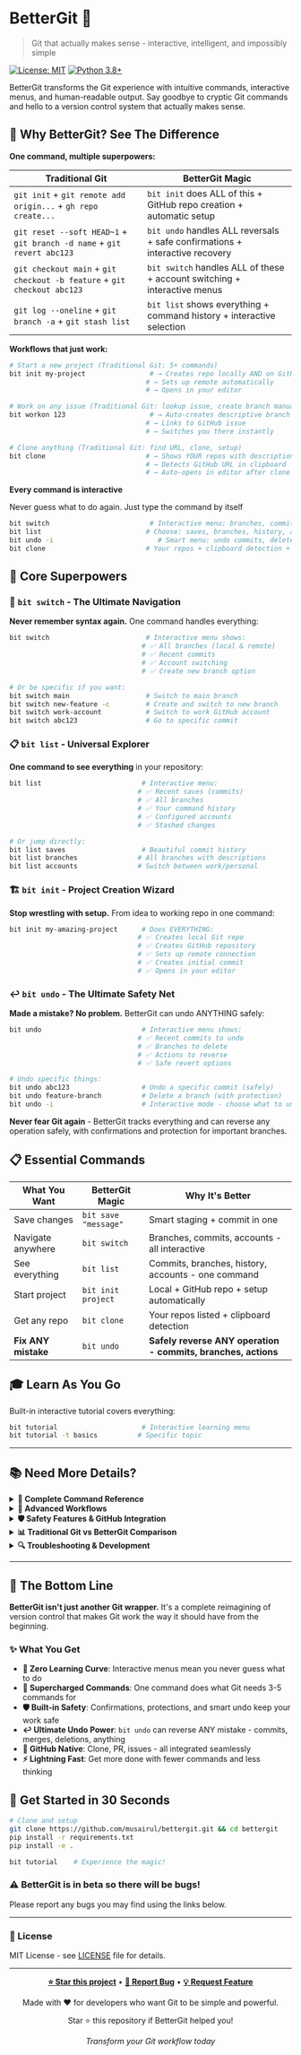 # BetterGit 🚀

> Git that actually makes sense - interactive, intelligent, and impossibly simple

[![License: MIT](https://img.shields.io/badge/License-MIT-yellow.svg)](https://opensource.org/licenses/MIT)
[![Python 3.8+](https://img.shields.io/badge/python-3.8+-blue.svg)](https://www.python.org/downloads/)


BetterGit transforms the Git experience with intuitive commands, interactive menus, and human-readable output. Say goodbye to cryptic Git commands and hello to a version control system that actually makes sense.




## 🎯 Why BetterGit? See The Difference

**One command, multiple superpowers:**

| Traditional Git | BetterGit Magic |
|----------------|-----------------|
| `git init` + `git remote add origin...` + `gh repo create...` | `bit init` does ALL of this + GitHub repo creation + automatic setup |
| `git reset --soft HEAD~1` + `git branch -d name` + `git revert abc123` | `bit undo` handles ALL reversals + safe confirmations + interactive recovery |
| `git checkout main` + `git checkout -b feature` + `git checkout abc123` | `bit switch` handles ALL of these + account switching + interactive menus |
| `git log --oneline` + `git branch -a` + `git stash list` | `bit list` shows everything + command history + interactive selection |

**Workflows that just work:**

```bash
# Start a new project (Traditional Git: 5+ commands)
bit init my-project                # → Creates repo locally AND on GitHub
                                  # → Sets up remote automatically  
                                  # → Opens in your editor

# Work on any issue (Traditional Git: lookup issue, create branch manually)
bit workon 123                     # → Auto-creates descriptive branch
                                  # → Links to GitHub issue
                                  # → Switches you there instantly

# Clone anything (Traditional Git: find URL, clone, setup)
bit clone                         # → Shows YOUR repos with descriptions
                                  # → Detects GitHub URL in clipboard
                                  # → Auto-opens in editor after clone
```

**Every command is interactive** 

Never guess what to do again. Just type the command by itself

```bash
bit switch                         # Interactive menu: branches, commits, accounts
bit list                          # Choose: saves, branches, history, accounts  
bit undo -i                          # Smart menu: undo commits, delete branches, fix ANY mistake
bit clone                         # Your repos + clipboard detection + auto-setup
```

## 🎯 Core Superpowers

### 🔄 `bit switch` - The Ultimate Navigation

**Never remember syntax again.** One command handles everything:

```bash
bit switch                        # Interactive menu shows:
                                 # ✅ All branches (local & remote)
                                 # ✅ Recent commits  
                                 # ✅ Account switching
                                 # ✅ Create new branch option

# Or be specific if you want:
bit switch main                   # Switch to main branch
bit switch new-feature -c         # Create and switch to new branch
bit switch work-account           # Switch to work GitHub account
bit switch abc123                 # Go to specific commit
```

### 📋 `bit list` - Universal Explorer  

**One command to see everything** in your repository:

```bash
bit list                         # Interactive menu:
                                # ✅ Recent saves (commits)
                                # ✅ All branches
                                # ✅ Your command history
                                # ✅ Configured accounts
                                # ✅ Stashed changes

# Or jump directly:
bit list saves                   # Beautiful commit history
bit list branches               # All branches with descriptions
bit list accounts               # Switch between work/personal
```

### 🏗️ `bit init` - Project Creation Wizard

**Stop wrestling with setup.** From idea to working repo in one command:

```bash
bit init my-amazing-project      # Does EVERYTHING:
                                # ✅ Creates local Git repo
                                # ✅ Creates GitHub repository
                                # ✅ Sets up remote connection
                                # ✅ Creates initial commit
                                # ✅ Opens in your editor
```

### ↩️ `bit undo` - The Ultimate Safety Net

**Made a mistake? No problem.** BetterGit can undo ANYTHING safely:

```bash
bit undo                         # Interactive menu shows:
                                # ✅ Recent commits to undo
                                # ✅ Branches to delete
                                # ✅ Actions to reverse
                                # ✅ Safe revert options

# Undo specific things:
bit undo abc123                  # Undo a specific commit (safely)
bit undo feature-branch          # Delete a branch (with protection)
bit undo -i                      # Interactive mode - choose what to undo
```

**Never fear Git again** - BetterGit tracks everything and can reverse any operation safely, with confirmations and protection for important branches.

## 📋 Essential Commands

| What You Want | BetterGit Magic | Why It's Better |
|---------------|-----------------|-----------------|
| Save changes | `bit save "message"` | Smart staging + commit in one |
| Navigate anywhere | `bit switch` | Branches, commits, accounts - all interactive |
| See everything | `bit list` | Commits, branches, history, accounts - one command |
| Start project | `bit init project` | Local + GitHub repo + setup automatically |
| Get any repo | `bit clone` | Your repos listed + clipboard detection |
| **Fix ANY mistake** | `bit undo` | **Safely reverse ANY operation - commits, branches, actions** |

## 🎓 Learn As You Go

Built-in interactive tutorial covers everything:

```bash
bit tutorial                     # Interactive learning menu
bit tutorial -t basics          # Specific topic
```

---

## 📚 Need More Details?

<details>
<summary><strong>🎯 Complete Command Reference</strong></summary>

### Core Commands

| Command | Description | Examples |
|---------|-------------|----------|
| `bit init` | Initialize repository + GitHub | `bit init my-project` |
| `bit save` | Smart add + commit | `bit save "message"` |
| `bit switch` | Navigate everything | `bit switch`, `bit switch main`, `bit switch -c new` |
| `bit status` | Repository status | `bit status` |
| `bit list` | List everything | `bit list`, `bit list saves` |
| `bit undo` | Safe undo operations | `bit undo`, `bit undo -i` |
| `bit clone` | Smart repository cloning | `bit clone` |
| `bit push` | Push with intelligence | `bit push` |
| `bit pull` | Pull with safety | `bit pull` |

### Advanced Features

| Command | Description | Examples |
|---------|-------------|----------|
| `bit pr` | Pull request management | `bit pr create`, `bit pr list` |
| `bit workon` | Issue branch creation | `bit workon 123` |
| `bit cleanup` | Repository maintenance | `bit cleanup --dry-run` |
| `bit tutorial` | Interactive learning | `bit tutorial -t basics` |
| `bit config` | Configuration | `bit config` |

</details>

<details>
<summary><strong>🚀 Advanced Workflows</strong></summary>

### Multi-Account Development

Perfect for developers juggling work and personal projects:

```bash
# Switch between work and personal accounts
bit switch work-account
bit switch personal

# Each switch updates git config for the repository
# Credentials are stored securely per account
```

### Interactive Clone Workflow

```bash
bit clone                           # Shows smart menu with:
                                   # ✅ Auto-detected clipboard URLs
                                   # ✅ Your GitHub repositories
                                   # ✅ Auto-opens in configured editor
```

### Targeted Undo Operations

```bash
# Undo specific commits
bit undo abc123                     # Interactive options:
                                   # - Revert commit (safe, keeps history)
                                   # - Interactive rebase (rewrites history)

# Delete specific branches  
bit undo feature-branch             # Smart deletion with:
                                   # - Current branch protection
                                   # - Protected branch warnings
                                   # - Remote branch cleanup
```

### Repository Maintenance

```bash
bit cleanup                         # Interactive cleanup:
                                   # - Delete merged branches
                                   # - Prune stale remotes  
                                   # - Run garbage collection

bit cleanup --dry-run               # Preview what would be cleaned
```

</details>

<details>
<summary><strong>🛡️ Safety Features & GitHub Integration</strong></summary>

### Safety Features

BetterGit prioritizes safety without sacrificing power:

- **Confirmation prompts** for destructive operations
- **Protected branches** (main, master, develop) require extra confirmation  
- **Action history** tracks all operations for easy undo
- **Dry run modes** for preview before execution
- **Smart error messages** with suggested solutions

### GitHub Integration

#### Repository Management
```bash
bit init my-project                 # Creates local repo and offers GitHub creation
bit clone                           # Lists your repositories with descriptions
```

#### Pull Request Workflow
```bash
bit pr create -t "Fix bug"          # Create PR with title and body
bit pr list                         # List all PRs with status
bit pr checkout 42                  # Checkout PR #42 locally
```

#### Issue Workflow
```bash
bit workon 123                      # Create branch for issue #123
                                   # Auto-generates descriptive branch name
```

</details>

<details>
<summary><strong>📊 Traditional Git vs BetterGit Comparison</strong></summary>

### Before (Traditional Git)
```bash
git add .
git commit -m "message"
git checkout -b feature
git branch -d old-branch  
git log --oneline --graph
git reset --soft HEAD~1
```

### After (BetterGit)
```bash
bit save "message"                  # Replaces add + commit
bit switch feature -c               # Create and switch in one command
bit undo old-branch                 # Delete with safety checks
bit list saves                      # Human-readable history
bit undo                            # Smart undo with history
```

</details>

<details>
<summary><strong>🔍 Troubleshooting & Development</strong></summary>

### Common Issues

**Q: Command not found**
```bash
# Option 1: Run from BetterGit directory
cd path/to/bettergit
python -m bettergit.cli --help

# Option 2: Install globally
pip install -e .
bit --help
```

**Q: Git not found**
```bash
# Install Git first:
# Windows: Download from git-scm.com
# macOS: brew install git  
# Linux: sudo apt install git
```

**Q: GitHub integration not working**
```bash
# Configure your GitHub token
bit config                          # Add token to accounts section
# Or authenticate through first PR creation
bit pr create
```

### Getting Help

1. **Built-in help**: `bit --help` or `bit <command> --help`
2. **Tutorial system**: `bit tutorial` or `bit tutorial -t <topic>`
3. **Check status**: `bit status` (always start here for issues)
4. **View history**: `bit list history` (see what you did recently)
5. **Undo mistakes**: `bit undo -i` (interactive recovery)

### Contributing

1. Fork the repository
2. Create a feature branch: `bit switch feature-name -c`
3. Make your changes and test thoroughly
4. Save your changes: `bit save "Add feature description"`
5. Push and create a pull request: `bit push && bit pr create`

</details>

---

## 🌟 The Bottom Line

**BetterGit isn't just another Git wrapper.** It's a complete reimagining of version control that makes Git work the way it should have from the beginning.

### ✨ What You Get

- **🎯 Zero Learning Curve**: Interactive menus mean you never guess what to do
- **🚀 Supercharged Commands**: One command does what Git needs 3-5 commands for  
- **🛡️ Built-in Safety**: Confirmations, protections, and smart undo keep your work safe
- **↩️ Ultimate Undo Power**: `bit undo` can reverse ANY mistake - commits, merges, deletions, anything
- **🔗 GitHub Native**: Clone, PR, issues - all integrated seamlessly
- **⚡ Lightning Fast**: Get more done with fewer commands and less thinking

## 🚀 Get Started in 30 Seconds

```bash
# Clone and setup
git clone https://github.com/musairul/bettergit.git && cd bettergit
pip install -r requirements.txt
pip install -e .

bit tutorial    # Experience the magic!
```

### ⚠️ BetterGit is in beta so there will be bugs!

Please report any bugs you may find using the links below.

---




###  📜 License

MIT License - see [LICENSE](LICENSE) file for details.

---

<div align="center">

**[⭐ Star this project](https://github.com/musairul/bettergit)** • **[🐛 Report Bug](https://github.com/musairul/bettergit/issues)** • **[💡 Request Feature](https://github.com/musairul/bettergit/issues)**

Made with ❤️ for developers who want Git to be simple and powerful. 

Star ⭐ this repository if BetterGit helped you!

*Transform your Git workflow today*

</div>

